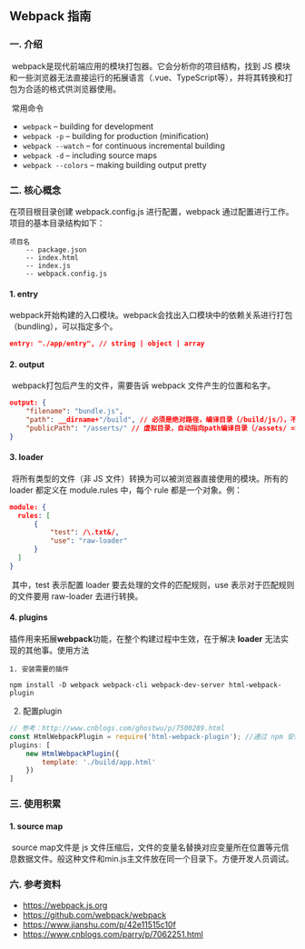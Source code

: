 ## Webpack 指南

### 一. 介绍

​	webpack是现代前端应用的模块打包器。它会分析你的项目结构，找到 JS 模块和一些浏览器无法直接运行的拓展语言（.vue、TypeScript等），并将其转换和打包为合适的格式供浏览器使用。

​	常用命令

- `webpack` – building for development
- `webpack -p` – building for production (minification)
- `webpack --watch` – for continuous incremental building
- `webpack -d` – including source maps
- `webpack --colors` – making building output pretty

### 二. 核心概念

在项目根目录创建 webpack.config.js 进行配置，webpack 通过配置进行工作。项目的基本目录结构如下：

```properties
项目名
	-- package.json
	-- index.html
	-- index.js
	-- webpack.config.js
```

#### 1. entry

​	webpack开始构建的入口模块。webpack会找出入口模块中的依赖关系进行打包（bundling），可以指定多个。

```json
entry: "./app/entry", // string | object | array
```

#### 2. output

​	webpack打包后产生的文件，需要告诉 webpack 文件产生的位置和名字。

```json
output: {
    "filename": "bundle.js",
    "path": __dirname+"/build",	// 必须是绝对路径，编译目录（/build/js/），不能用于html中的js引用。
    "publicPath": "/asserts/" // 虚拟目录，自动指向path编译目录（/assets/ => /build/js/）。html中引用js文件时，必须引用此虚拟路径（但实际上引用的是内存中的文件，既不是/build/js/也不是/assets/）。
}
```

#### 3. loader

​	将所有类型的文件（非 JS 文件）转换为可以被浏览器直接使用的模块。所有的 loader 都定义在 module.rules 中，每个 rule 都是一个对象。例：

```json
module: {
  rules: [
      {
          "test": /\.txt&/,
          "use": "raw-loader"
      }
  ]
}
```

​	其中，test 表示配置 loader 要去处理的文件的匹配规则，use 表示对于匹配规则的文件要用 raw-loader 去进行转换。

#### 4. plugins

​	插件用来拓展**webpack**功能，在整个构建过程中生效，在于解决 **loader** 无法实现的其他事。使用方法

	1. 安装需要的插件

```shell
npm install -D webpack webpack-cli webpack-dev-server html-webpack-plugin
```

2. 配置plugin

```javascript
// 参考：http://www.cnblogs.com/ghostwu/p/7500289.html
const HtmlWebpackPlugin = require('html-webpack-plugin'); //通过 npm 安装
plugins: [
    new HtmlWebpackPlugin({
        template: './build/app.html'
    })
]
```

### 三. 使用积累

#### 1. source map

​	source map文件是 js 文件压缩后，文件的变量名替换对应变量所在位置等元信息数据文件。般这种文件和min.js主文件放在同一个目录下。方便开发人员调试。

### 六. 参考资料

- https://webpack.js.org
- https://github.com/webpack/webpack
- https://www.jianshu.com/p/42e11515c10f
- https://www.cnblogs.com/parry/p/7062251.html